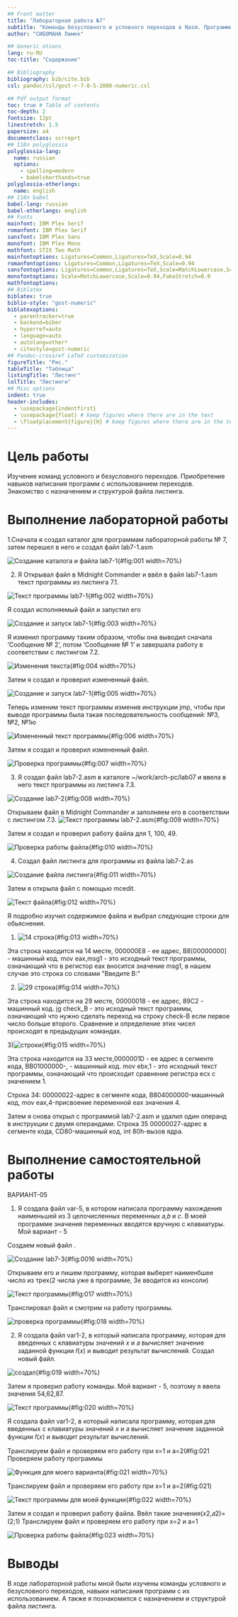 ```yaml
---
## Front matter
title: "Лабораторная работа №7"
subtitle: "Команды безусловного и условного переходов в Nasm. Программирование ветвлений"
author: "СИБОМАНА Ламек"

## Generic otions
lang: ru-RU
toc-title: "Содержание"

## Bibliography
bibliography: bib/cite.bib
csl: pandoc/csl/gost-r-7-0-5-2008-numeric.csl

## Pdf output format
toc: true # Table of contents
toc-depth: 2
fontsize: 12pt
linestretch: 1.5
papersize: a4
documentclass: scrreprt
## I18n polyglossia
polyglossia-lang:
  name: russian
  options:
	- spelling=modern
	- babelshorthands=true
polyglossia-otherlangs:
  name: english
## I18n babel
babel-lang: russian
babel-otherlangs: english
## Fonts
mainfont: IBM Plex Serif
romanfont: IBM Plex Serif
sansfont: IBM Plex Sans
monofont: IBM Plex Mono
mathfont: STIX Two Math
mainfontoptions: Ligatures=Common,Ligatures=TeX,Scale=0.94
romanfontoptions: Ligatures=Common,Ligatures=TeX,Scale=0.94
sansfontoptions: Ligatures=Common,Ligatures=TeX,Scale=MatchLowercase,Scale=0.94
monofontoptions: Scale=MatchLowercase,Scale=0.94,FakeStretch=0.9
mathfontoptions:
## Biblatex
biblatex: true
biblio-style: "gost-numeric"
biblatexoptions:
  - parentracker=true
  - backend=biber
  - hyperref=auto
  - language=auto
  - autolang=other*
  - citestyle=gost-numeric
## Pandoc-crossref LaTeX customization
figureTitle: "Рис."
tableTitle: "Таблица"
listingTitle: "Листинг"
lolTitle: "Листинги"
## Misc options
indent: true
header-includes:
  - \usepackage{indentfirst}
  - \usepackage{float} # keep figures where there are in the text
  - \floatplacement{figure}{H} # keep figures where there are in the text
---
```


# Цель работы

Изучение команд условного и безусловного переходов. Приобретение навыков написания программ с использованием переходов. Знакомство с назначением и структурой файла листинга.

# Выполнение лабораторной работы

1.Сначала я создал каталог для программам лабораторной работы № 7, затем перешел в него и
создал файл lab7-1.asm

![Создание каталога и файла lab7-1](image/1.png){#fig:001 width=70%}

2. Я Открывал файл в Midnight Commander и  ввёл в файл lab7-1.asm текст программы из листинга 7.1. 

![Текст программы lab7-1](image/2.png){#fig:002 width=70%}

Я создал исполняемый файл и запустил его

![Создание и запуск lab7-1](image/3.png){#fig:003 width=70%}

Я изменил программу таким образом, чтобы она выводил сначала ‘Сообщение № 2’, потом ‘Сообщение
№ 1’ и завершала работу в соответствии с листингом 7.2.

![Изменения текста](image/4.png){#fig:004 width=70%}

Затем я создал и проверил измененный файл.

![Создание и запуск lab7-1](image/5.png){#fig:005 width=70%}

Теперь изменим текст программы изменив инструкции jmp, чтобы при выводе программы была такая последовательность сообщений: №3, №2, №1ю

![Измененный текст программы](image/6.png){#fig:006 width=70%}

Затем я создал и проверил измененный файл.

![Проверка программы](image/7.png){#fig:007 width=70%}

3. Я создал файл lab7-2.asm в каталоге ~/work/arch-pc/lab07 и ввела в него текст программы из листинга 7.3.

![Создание lab7-2](image/8.png){#fig:008 width=70%}

Открываем файл в Midnight Commander и заполняем его в соответствии с листингом 7.3.
![Текст программы lab7-2.asm](image/9.png){#fig:009 width=70%}

Затем я создал и проверил работу файла для 1, 100, 49.

![Проверка работы файла](image/10.png){#fig:010 width=70%}

4. Создал файл листинга для программы из файла lab7-2.as

![Создание файла листинга](image/11.png){#fig:011 width=70%}

Затем я открыла файл с помощью mcedit.

![Текст файла](image/12.png){#fig:012 width=70%}

Я подробно изучил содержимое файла и выбрал следующие строки для обьяснения.

1) ![14 строка](image/13.png){#fig:013 width=70%}

Эта строка находится на 14 месте, 000000E8 - ее адрес, B8[00000000] - машинный код. mov eax,msg1 - это исходный текст программы, означающий что в регистор eax вносится значение msg1, в нашем случае это строка со словами "Введите B:" 

2) ![29 строка](image/14.png){#fig:014 width=70%}

Эта строка находится на 29 месте, 00000018 - ее адрес, 89C2 - машинный код. jg check_B  - это исходный текст программы, означающий что нужно сделать переход на строку check-B если первое число больше второго. Сравнение и определение этих чисел происходят в предыдущих командах.

3)![ строки](image/15.png){#fig:015 width=70%}

Эта строка находится на 33 месте,0000001D  - ее адрес в сегменте кода, BB01000000-,  - машинный код. mov ebx,1  - это исходный текст программы, означающий что происходит сравнение регистра ecx с значением 1.

Строка 34: 00000022-адрес в сегменте кода, B804000000-машинный код, mov eax,4-присвоение переменной eax значения 4.

Затем я снова открыл с программой lab7-2.asm и удалил один операнд в инструкции с двумя операндами.
Строка 35 00000027-адрес в сегменте кода, CD80-машинный код, int 80h-вызов ядра.


# Выполнение самостоятельной работы
ВАРИАНТ-05
1. Я создала файл var-5, в котором написала программу нахождения наименьшей из 3 целочисленных переменных 𝑎,𝑏 и _c_. В моей программе значения переменных вводятся вручную с клавиатуры. Мой вариант - 5

Создаем новый файл .

![Создание lab7-3](image/16.png){#fig:0016 width=70%}

Открываем его и пишем программу, которая выберет наименбшее число из трех(2 числа уже в программе, 3е вводится из консоли)

![Текст программы](image/17.png){#fig:017 width=70%}

Транслировал файл и смотрим на работу программы.

![проверка программы](image/18.png){#fig:018 width=70%}

2. Я создала файл var1-2, в который написала программу, которая для введенных с клавиатуры значений 𝑥 и 𝑎 вычисляет значение заданной функции 𝑓(𝑥) и выводит результат вычислений.
Создал новый файл.

![создал](image/19.png){#fig:019 width=70%}
 
Затем я проверил работу команды. Мой вариант - 5, поэтому я ввела значения 54,62,87.

![Текст программы](image/20.png){#fig:020 width=70%}


 Я создала файл var1-2, в который написала программу, которая для введенных с клавиатуры значений 𝑥 и 𝑎 вычисляет значение заданной функции 𝑓(𝑥) и выводит результат вычислений.

Транслируем файл и проверяем его работу при x=1 и а=2(#fig:021
Проверяем работу программы

![Функция для моего варианта](image/21.png){#fig:021 width=70%}

Транслируем файл и проверяем его работу при x=1 и а=2(#fig:021)

![Текст программы для моей функции](image/22.png){#fig:022 width=70%}

Затем я создал и проверил работу файла. Ввёл такие значения(𝑥2,𝑎2)=(2;1)
Транслируем файл и проверяем его работу при x=2 и а=1

![Проверка работы файла](image/23.png){#fig:023 width=70%}

# Выводы

В ходе лабораторной работы мной были изучены команды условного и безусловного переходов, навыки написания программ с их использованием. А также я познакомился с назначением и структурой файла
листинга.

